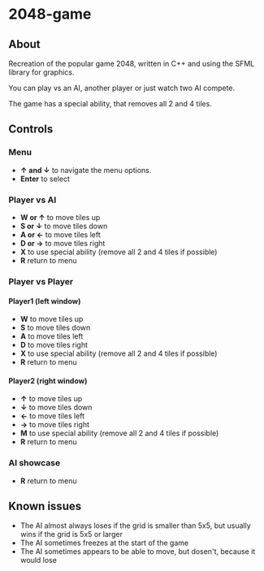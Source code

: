 # 2048-game
## About
Recreation of the popular game 2048, written in C++ and using the SFML library for graphics.

You can play vs an AI, another player or just watch two AI compete.

The game has a special ability, that removes all 2 and 4 tiles.
## Controls
### Menu
* **↑ and ↓** to navigate the menu options.
* **Enter** to select

### Player vs AI
* **W or ↑** to move tiles up
* **S or ↓** to move tiles down
* **A or ←** to move tiles left
* **D or →** to move tiles right
* **X** to use special ability (remove all 2 and 4 tiles if possible)
* **R** return to menu

### Player vs Player
#### Player1 (left window)
* **W** to move tiles up
* **S** to move tiles down
* **A** to move tiles left
* **D** to move tiles right
* **X** to use special ability (remove all 2 and 4 tiles if possible)
* **R** return to menu

#### Player2 (right window)
* **↑** to move tiles up
* **↓** to move tiles down
* **←** to move tiles left
* **→** to move tiles right
* **M** to use special ability (remove all 2 and 4 tiles if possible)
* **R** return to menu

### AI showcase
* **R** return to menu

## Known issues
* The AI almost always loses if the grid is smaller than 5x5, but usually wins if the grid is 5x5 or larger
* The AI sometimes freezes at the start of the game
* The AI sometimes appears to be able to move, but dosen't, because it would lose
